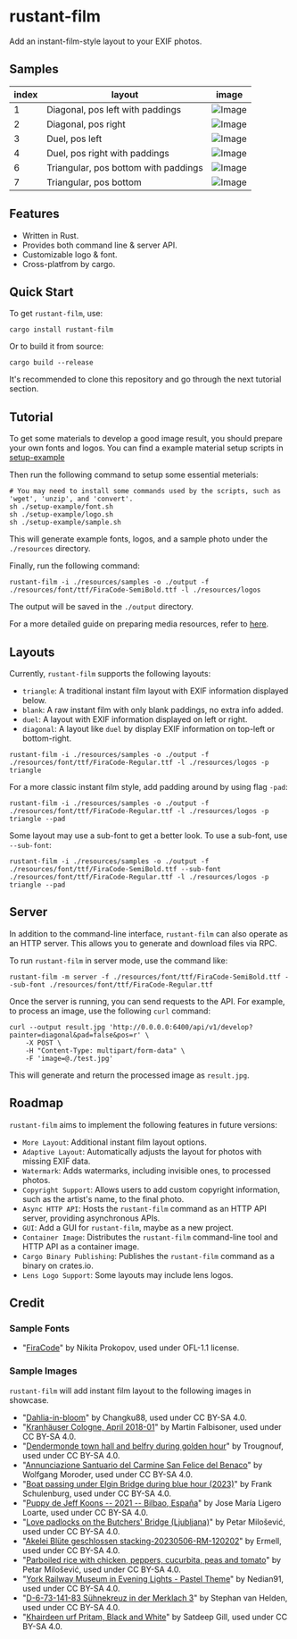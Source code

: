 # rustant-film

Add an instant-film-style layout to your EXIF photos.

## Samples

| index | layout | image |
|---|---|---|
| 1 | Diagonal, pos left with paddings | ![Image](https://github.com/user-attachments/assets/877dbc5e-ad2a-40cf-b3fe-6cfbaa1cd5b5) |
| 2 | Diagonal, pos right | ![Image](https://github.com/user-attachments/assets/0b0698b4-f722-40c3-9c75-35b68f3a4079) |
| 3 | Duel, pos left | ![Image](https://github.com/user-attachments/assets/10128f3b-a28a-4bca-b01f-6e5b1257a26d) |
| 4 | Duel, pos right with paddings | ![Image](https://github.com/user-attachments/assets/50a7cf98-63a4-4c09-93a6-532e89c5d970) |
| 6 | Triangular, pos bottom with paddings | ![Image](https://github.com/user-attachments/assets/163e743e-8e43-4d82-8333-f9f6426f5edc) |
| 7 | Triangular, pos bottom | ![Image](https://github.com/user-attachments/assets/2f983576-f21a-4766-83a6-6d0b69e0998e) |

## Features

- Written in Rust.
- Provides both command line & server API.
- Customizable logo & font.
- Cross-platfrom by cargo.

## Quick Start

To get `rustant-film`, use:

```shell
cargo install rustant-film
```

Or to build it from source: 

```shell
cargo build --release
```

It's recommended to clone this repository and go through the next tutorial section. 

## Tutorial

To get some materials to develop a good image result, you should prepare your own fonts and logos. You can find a example material setup scripts in [setup-example](setup-example)

Then run the following command to setup some essential meterials:

```shell
# You may need to install some commands used by the scripts, such as 'wget', 'unzip', and 'convert'.
sh ./setup-example/font.sh
sh ./setup-example/logo.sh
sh ./setup-example/sample.sh
```

This will generate example fonts, logos, and a sample photo under the `./resources` directory.

Finally, run the following command:

```shell
rustant-film -i ./resources/samples -o ./output -f ./resources/font/ttf/FiraCode-SemiBold.ttf -l ./resources/logos
```

The output will be saved in the `./output` directory.

For a more detailed guide on preparing media resources, refer to [here](./setup-example/readme.md).

## Layouts

Currently, `rustant-film` supports the following layouts:

- `triangle`: A traditional instant film layout with EXIF information displayed below.
- `blank`: A raw instant film with only blank paddings, no extra info added.
- `duel`: A layout with EXIF information displayed on left or right.
- `diagonal`: A layout like `duel` by display EXIF information on top-left or bottom-right.

```shell
rustant-film -i ./resources/samples -o ./output -f ./resources/font/ttf/FiraCode-Regular.ttf -l ./resources/logos -p triangle
```

For a more classic instant film style, add padding around by using flag `-pad`:

```shell
rustant-film -i ./resources/samples -o ./output -f ./resources/font/ttf/FiraCode-Regular.ttf -l ./resources/logos -p triangle --pad
```

Some layout may use a sub-font to get a better look. To use a sub-font, use `--sub-font`:

```shell
rustant-film -i ./resources/samples -o ./output -f ./resources/font/ttf/FiraCode-SemiBold.ttf --sub-font ./resources/font/ttf/FiraCode-Regular.ttf -l ./resources/logos -p triangle --pad
```

## Server

In addition to the command-line interface, `rustant-film` can also operate as an HTTP server. This allows you to generate and download files via RPC.

To run `rustant-film` in server mode, use the command like:

```shell
rustant-film -m server -f ./resources/font/ttf/FiraCode-SemiBold.ttf --sub-font ./resources/font/ttf/FiraCode-Regular.ttf
```

Once the server is running, you can send requests to the API. For example, to process an image, use the following `curl` command:

```shell
curl --output result.jpg 'http://0.0.0.0:6400/api/v1/develop?painter=diagonal&pad=false&pos=r' \
    -X POST \
    -H "Content-Type: multipart/form-data" \
    -F 'image=@./test.jpg'
```

This will generate and return the processed image as `result.jpg`.

## Roadmap

`rustant-film` aims to implement the following features in future versions:

- `More Layout`: Additional instant film layout options.
- `Adaptive Layout`: Automatically adjusts the layout for photos with missing EXIF data.
- `Watermark`: Adds watermarks, including invisible ones, to processed photos.
- `Copyright Support`: Allows users to add custom copyright information, such as the artist's name, to the final photo.
- `Async HTTP API`: Hosts the `rustant-film` command as an HTTP API server, providing asynchronous APIs.
- `GUI`: Add a GUI for `rustant-film`, maybe as a new project.
- `Container Image`: Distributes the `rustant-film` command-line tool and HTTP API as a container image.
- `Cargo Binary Publishing`: Publishes the `rustant-film` command as a binary on crates.io.
- `Lens Logo Support`: Some layouts may include lens logos.

## Credit

### Sample Fonts

- "[FiraCode](https://github.com/tonsky/FiraCode)" by Nikita Prokopov, used under OFL-1.1 license.

### Sample Images

`rustant-film` will add instant film layout to the following images in showcase.

- "[Dahlia-in-bloom](https://commons.wikimedia.org/wiki/File:Dahlia-in-bloom.jpg)" by Changku88, used under CC BY-SA 4.0. <!-- Apple -->
- "[Kranhäuser Cologne, April 2018-01](https://commons.wikimedia.org/wiki/File:Kranh%C3%A4user_Cologne,_April_2018_-01.jpg)" by Martin Falbisoner, used under CC BY-SA 4.0. <!-- Canon -->
- "[Dendermonde town hall and belfry during golden hour](https://commons.wikimedia.org/wiki/File:Dendermonde_town_hall_and_belfry_during_golden_hour_(DSCF0501).jpg)" by Trougnouf, used under CC BY-SA 4.0. <!-- Fujifilm -->
- "[Annunciazione Santuario del Carmine San Felice del Benaco](https://commons.wikimedia.org/wiki/File:Annunciazione_Santuario_del_Carmine_San_Felice_del_Benaco.jpg)" by Wolfgang Moroder, used under CC BY-SA 4.0. <!-- Hasselblad -->
- "[Boat passing under Elgin Bridge during blue hour (2023)](https://commons.wikimedia.org/wiki/File:Boat_passing_under_Elgin_Bridge_during_blue_hour_(2023)-L1003785.jpg)" by Frank Schulenburg, used under CC BY-SA 4.0. <!-- Leica -->
- "[Puppy de Jeff Koons -- 2021 -- Bilbao, España](https://commons.wikimedia.org/wiki/File:Puppy_de_Jeff_Koons_--_2021_--_Bilbao,_Espa%C3%B1a.jpg)" by Jose María Ligero Loarte, used under CC BY-SA 4.0. <!-- Nikon -->
- "[Love padlocks on the Butchers' Bridge (Ljubljana)](https://commons.wikimedia.org/wiki/File:Love_padlocks_on_the_Butchers%27_Bridge_(Ljubljana).jpg)" by Petar Milošević, used under CC BY-SA 4.0. <!-- Olympus -->
- "[Akelei Blüte geschlossen stacking-20230506-RM-120202](https://commons.wikimedia.org/wiki/File:Akelei_Bl%C3%BCte_geschlossen_stacking-20230506-RM-120202.jpg)" by Ermell, used under CC BY-SA 4.0. <!-- OM Digital Solutions -->
- "[Parboiled rice with chicken, peppers, cucurbita, peas and tomato](https://commons.wikimedia.org/wiki/File:Parboiled_rice_with_chicken,_peppers,_cucurbita,_peas_and_tomato.jpg)" by Petar Milošević, used under CC BY-SA 4.0. <!-- Panasonic -->
- "[York Railway Museum in Evening Lights - Pastel Theme](https://commons.wikimedia.org/wiki/File:York_Railway_Museum_in_Evening_Lights_-_Pastel_Theme.jpg)" by Nedian91, used under CC BY-SA 4.0. <!-- Pantex -->
- "[D-6-73-141-83 Sühnekreuz in der Merklach 3](https://commons.wikimedia.org/wiki/File:D-6-73-141-83_S%C3%BChnekreuz_in_der_Merklach_3.jpg)" by Stephan van Helden, used under CC BY-SA 4.0. <!-- Ricoh -->
- "[Khairdeen urf Pritam, Black and White](https://commons.wikimedia.org/wiki/File:Khairdeen_urf_Pritam,_Black_and_White.jpg)" by Satdeep Gill, used under CC BY-SA 4.0. <!-- Sony -->
